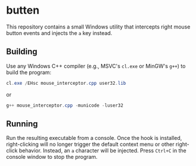 # butten

This repository contains a small Windows utility that intercepts right mouse button events and injects the `a` key instead.

## Building

Use any Windows C++ compiler (e.g., MSVC's `cl.exe` or MinGW's `g++`) to build the program:

```powershell
cl.exe /EHsc mouse_interceptor.cpp user32.lib
```

or

```powershell
g++ mouse_interceptor.cpp -municode -luser32
```

## Running

Run the resulting executable from a console. Once the hook is installed, right-clicking will no longer trigger the default context menu or other right-click behavior. Instead, an `a` character will be injected. Press `Ctrl+C` in the console window to stop the program.
